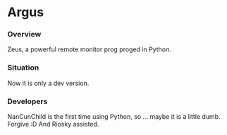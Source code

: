 # Argus
### Overview
Zeus,  a powerful remote monitor prog proged in Python. 
### Situation
Now it is only a dev version.
### Developers
NanCunChild is the first time using Python, so ... maybe it is a little dumb. Forgive :D
And Riosky assisted.
